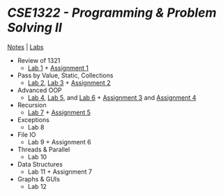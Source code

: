 # _CSE1322 - Programming & Problem Solving II_
[Notes](https://www.kennesaw.edu/ccse/first-year-experience/cse-1322.php) | [Labs](https://www.kennesaw.edu/ccse/first-year-experience/cse-1322-lab.php)
- Review of 1321
  - [Lab 1](https://github.com/aunoitsgolden/CSE_1322L/blob/main/1321%20Review/Lab1.java) + [Assignment 1](https://github.com/aunoitsgolden/CSE_1322L/blob/main/1321%20Review/Assignment1.java)
- Pass by Value, Static, Collections
  - [Lab 2](https://github.com/aunoitsgolden/CSE_1322L/blob/main/Pass%20by%20Value%2C%20Static%2C%20Collections/Lab2.java), [Lab 3](https://github.com/aunoitsgolden/CSE_1322L/blob/main/Pass%20by%20Value%2C%20Static%2C%20Collections/Lab3.java) + [Assignment 2](https://github.com/aunoitsgolden/CSE_1322L/blob/main/Pass%20by%20Value%2C%20Static%2C%20Collections/Assignment2.java)
- Advanced OOP
  - [Lab 4](https://github.com/aunoitsgolden/CSE_1322L/blob/main/Advanced%20OOP/Lab4.java), [Lab 5](https://github.com/aunoitsgolden/CSE_1322L/blob/main/Advanced%20OOP/Lab5.java), and [Lab 6](https://github.com/aunoitsgolden/CSE_1322L/blob/main/Advanced%20OOP/Lab6.java) + [Assignment 3](https://github.com/aunoitsgolden/CSE_1322L/blob/main/Advanced%20OOP/Assignment3.java) and [Assignment 4](https://github.com/aunoitsgolden/CSE_1322L/blob/main/Advanced%20OOP/Assignment4.java)
- Recursion
  - [Lab 7](https://github.com/aunoitsgolden/CSE_1322L/blob/main/Recursion/Lab7.java) + [Assignment 5](https://github.com/aunoitsgolden/CSE_1322L/blob/main/Recursion/Assignment5.java)
- Exceptions
  - Lab 8
- File IO
  - Lab 9 + Assignment 6
- Threads & Parallel
  - Lab 10
- Data Structures
  - Lab 11 + Assignment 7
- Graphs & GUIs
  - Lab 12
